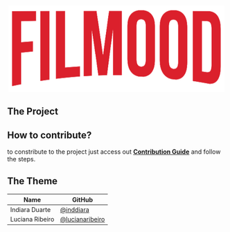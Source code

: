 <p align="center">
  <img width="500" height="200" src="./docs/_media/logo.png">
  <br />
</p>


## The Project


## How to contribute?
to constribute to the project just access out [**Contribution Guide**](https://github.com/lucianaribeiro/filmood/blob/master/CONTRIBUTING.md) and follow the steps.

## The Theme

| Name | GitHub |
| --------- | -------- |
| Indiara Duarte | [@inddiara](https://github.com/inddiara) |
| Luciana Ribeiro | [@lucianaribeiro](https://github.com/lucianaribeiro) |
